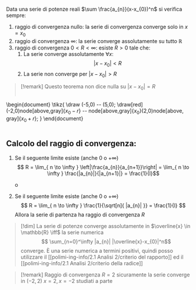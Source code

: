 Data una serie di potenze reali $\sum \frac{a_{n}}(x-x_{0})^n$ si verifica sempre:
1. raggio di convergenza nullo: la serie di convergenza converge solo in $x=x_{0}$
2. raggio di convergenza $\infty$: la serie converge assolutamente su tutto $\mathbb{R}$
3. raggio di convergenza $0 < R < \infty$: esiste $R > 0$ tale che:
	1. La serie converge assolutamente $\forall x:$
	   $$ |x-x_{0}| < R $$
	2. La serie non converge per $|x-x_{0}| > R$

>[!remark]
>Questo teorema non dice nulla su $|x-x_0|=R$
>
>
>
>```tikz
\begin{document}
\tikz{
\draw (-5,0) -- (5,0);
\draw[red] (-2,0)node[above,gray]{$x_{0}-r$} -- node[above,gray]{$x_{0}$}(2,0)node[above, gray]{$x_{0}+r$};
}
\end{document}
>```


## Calcolo del raggio di convergenza:
1. Se il seguente limite esiste (anche $0$ o $+\infty$)
   $$ R = \lim_{ n \to \infty } \left|\frac{a_{n}}{a_{n+1}}\right| = \lim_{ n \to \infty } \frac{|a_{n}|}{|a_{n+1}|} = \frac{1}{l}$$
   
   o
2. Se il seguente limite esiste (anche $0$ o $+\infty$)
   $$ R = \lim_{ n \to \infty } \frac{1}{\sqrt[n]{ |a_{n}| }} = \frac{1}{l} $$
Allora la serie di partenza ha raggio di convergenza $R$

>[!dim]
>La serie di potenze converge assolutamente in $\overline{x} \in \mathbb{R} \iff$ la serie numerica 
> $$ \sum_{n=0}^\infty |a_{n}| |\overline{x}-x_{0}|^n$$
> converge.
> È una serie numerica a termini positivi, quindi posso utilizzare il [[polimi-ing-info/2.1 Analisi 2/criterio del rapporto]] ed il [[polimi-ing-info/2.1 Analisi 2/criterio della radice]]



>[!remark]
>Raggio di convergenza $R=2$ sicuramente la serie converge in $(-2,2)$
>$x=2,x=-2$ studiati a parte
